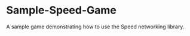 Sample-Speed-Game
=================

A sample game demonstrating how to use the Speed networking library.
